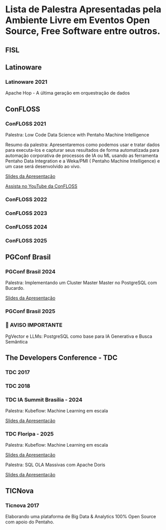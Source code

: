 # Lista de Palestra Apresentadas pela Ambiente Livre em Eventos Open Source, Free Software entre outros.


## FISL


## Latinoware

### Latinoware 2021
Apache Hop - A última geração em orquestração de dados

## ConFLOSS

### ConFLOSS 2021
 
Palestra: Low Code Data Science with Pentaho Machine Intelligence

Resumo da palestra:
Apresentaremos como podemos usar e tratar dados para executa-los e capturar seus resultados de forma automatizada para automação corporativa de processos de IA ou ML usando as ferramenta Pentaho Data Integration e a Weka/PMI ( Pentaho Machine Intelligence) e um case será desenvolvido ao vivo.

[Slides da Apresentação](https://github.com/ambientelivre/labs/blob/main/talks/confloss/confloss_2021/low-code-data-science-with-pentaho-machine-intelligence.pdf)

[Assista no YouTube da ConFLOSS](https://www.youtube.com/watch?v=TcmHt171DP4&t=1299s)

### ConFLOSS 2022

### ConFLOSS 2023

### ConFLOSS 2024

### ConFLOSS 2025

## PGConf Brasil

### PGConf Brasil 2024
Palestra: Implementando um Cluster Master Master no PostgreSQL com Bucardo.

[Slides da Apresentação](https://github.com/ambientelivre/labs/blob/main/talks/pgconf/2024/Implementando_Cluster_Master-Master_no_PostgreSQL_com_Bucardo.pdf)

### PGConf Brasil 2025
### 🚨 AVISO IMPORTANTE

PgVector e LLMs: PostgreSQL como base para IA Generativa e Busca Semântica




## The Developers Conference - TDC

### TDC 2017

### TDC 2018

### TDC IA Summit Brasília - 2024
Palestra: Kubeflow: Machine Learning em escala

[Slides da Apresentação](https://github.com/ambientelivre/labs/blob/main/talks/TDC/2025/Kubeflow-Machine-Learning-em-escala.pdf)

### TDC Floripa - 2025
Palestra: Kubeflow: Machine Learning em escala

[Slides da Apresentação](https://github.com/ambientelivre/labs/blob/main/talks/TDC/2025/Kubeflow-Machine-Learning-em-escala.pdf)

Palestra: SQL OLA Massivas com Apache Doris 

[Slides da Apresentação](https://github.com/ambientelivre/labs/blob/main/talks/TDC/2025/SQL-OLAP-Massivas-Apache-Doris.pdf)


## TICNova

### Ticnova 2017

Elaborando uma plataforma de Big Data & Analytics 100% Open Source com apoio do Pentaho.


